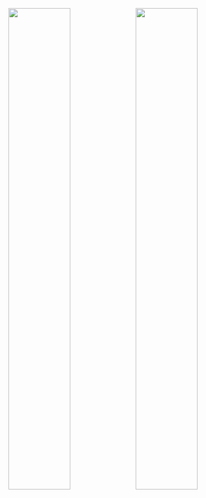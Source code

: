 <p align="center">
  <img src="https://github-readme-stats.vercel.app/api?username=matz&show_icons=true&theme=calm" width="49.5%" />
  <img src="https://github-readme-stats.vercel.app/api/top-langs/?username=mod0dethink&layout=compact&theme=calm" width="49.5%" />
</p>
